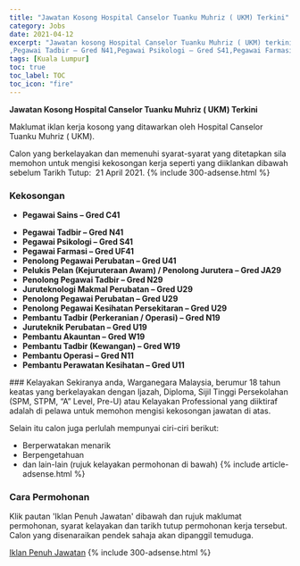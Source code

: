 ```yaml
---
title: "Jawatan Kosong Hospital Canselor Tuanku Muhriz ( UKM) Terkini" 
category: Jobs 
date: 2021-04-12 
excerpt: "Jawatan kosong Hospital Canselor Tuanku Muhriz ( UKM) terkini untuk kekosongan Pegawai Sains – Gred C41
,Pegawai Tadbir – Gred N41,Pegawai Psikologi – Gred S41,Pegawai Farmasi – Gred UF41,Penolong Pegawai Perubatan – Gred U41,Pelukis Pelan (Kejuruteraan Awam) / Penolong Jurutera – Gred JA29,Penolong Pegawai Tadbir – Gred N29,Juruteknologi Makmal Perubatan – Gred U29,Penolong Pegawai Perubatan – Gred U29,Penolong Pegawai Kesihatan Persekitaran – Gred U29,Pembantu Tadbir (Perkeranian / Operasi) – Gred N19,Juruteknik Perubatan – Gred U19,Pembantu Akauntan – Gred W19,Pembantu Tadbir (Kewangan) – Gred W19,Pembantu Operasi – Gred N11,Pembantu Perawatan Kesihatan – Gred U11" 
tags: [Kuala Lumpur] 
toc: true 
toc_label: TOC 
toc_icon: "fire" 
--- 
```


**Jawatan Kosong Hospital Canselor Tuanku Muhriz ( UKM) Terkini**

Maklumat iklan kerja kosong yang ditawarkan oleh Hospital Canselor Tuanku Muhriz ( UKM). 

Calon yang berkelayakan dan memenuhi syarat-syarat yang ditetapkan sila memohon untuk mengisi kekosongan kerja seperti yang diiklankan dibawah sebelum Tarikh Tutup:  21 April 2021. 
{% include 300-adsense.html %} 
### Kekosongan 
<ul>
<li>
<p><strong>Pegawai Sains &#8211; Gred C41</strong></p>
</li>
<li><strong>Pegawai Tadbir &#8211; Gred N41</strong></li>
<li><strong>Pegawai Psikologi &#8211; Gred S41</strong></li>
<li><strong>Pegawai Farmasi &#8211; Gred UF41</strong></li>
<li><strong>Penolong Pegawai Perubatan &#8211; Gred U41</strong></li>
<li><strong>Pelukis Pelan (Kejuruteraan Awam) / Penolong Jurutera &#8211; Gred JA29</strong></li>
<li><strong>Penolong Pegawai Tadbir &#8211; Gred N29</strong></li>
<li><strong>Juruteknologi Makmal Perubatan &#8211; Gred U29</strong></li>
<li><strong>Penolong Pegawai Perubatan &#8211; Gred U29</strong></li>
<li><strong>Penolong Pegawai Kesihatan Persekitaran &#8211; Gred U29</strong></li>
<li><strong>Pembantu Tadbir (Perkeranian / Operasi) &#8211; Gred N19</strong></li>
<li><strong>Juruteknik Perubatan &#8211; Gred U19</strong></li>
<li><strong>Pembantu Akauntan &#8211; Gred W19</strong></li>
<li><strong>Pembantu Tadbir (Kewangan) &#8211; Gred W19</strong></li>
<li><strong>Pembantu Operasi &#8211; Gred N11</strong></li>
<li><strong>Pembantu Perawatan Kesihatan &#8211; Gred U11</strong></li>
</ul> 
### Kelayakan 
Sekiranya anda, Warganegara Malaysia, berumur 18 tahun keatas yang berkelayakan dengan Ijazah, Diploma, Sijil Tinggi Persekolahan (SPM, STPM, “A” Level, Pre-U) atau Kelayakan Professional yang diiktiraf adalah di pelawa untuk memohon mengisi kekosongan jawatan di atas.

Selain itu calon juga perlulah mempunyai ciri-ciri berikut:
- Berperwatakan menarik
- Berpengetahuan
- dan lain-lain (rujuk kelayakan permohonan di bawah) 
{% include article-adsense.html %} 
### Cara Permohonan 
Klik pautan 'Iklan Penuh Jawatan' dibawah dan rujuk maklumat permohonan, syarat kelayakan dan tarikh tutup permohonan kerja tersebut.
Calon yang disenaraikan pendek sahaja akan dipanggil temuduga.

<a href="https://hctm.ukm.my/iklan-jawatan-kosong-pelantikan-hospital-canselor-tuanku-muhriz-tahun-2021/" class="btn btn--info" target="_blank" rel="nofollow noopenner">Iklan Penuh Jawatan</a> 
{% include 300-adsense.html %} 
